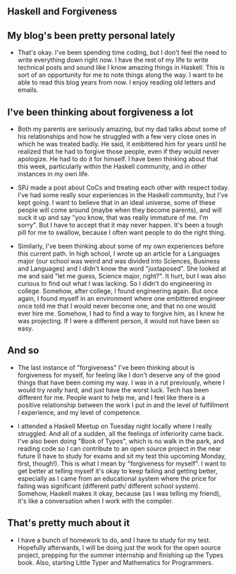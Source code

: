 ## Haskell and Forgiveness

## My blog's been pretty personal lately

- That's okay. I've been spending time coding, but I don't feel the need to write everything
  down right now. I have the rest of my life to write technical posts and sound like I know amazing
  things in Haskell. This is sort of an opportunity for me to note things along the way.
  I want to be able to read this blog years from now. I enjoy reading old letters and emails.
  
## I've been thinking about forgiveness a lot

- Both my parents are seriously amazing, but my dad talks about some of his relationships and how he struggled
  with a few very close ones in which he was treated badly. He said, it embittered him for years until he
  realized that he had to forgive those people, even if they would never apologize. He had to do it for himself.
  I have been thinking about that this week, particularly within the Haskell community, and in other instances
  in my own life. 
  
- SPJ made a post about CoCs and treating each other with respect today. I've had some really sour experiences
  in the Haskell community, but I've kept going. I want to believe that in an ideal universe, some of these 
  people will come around (maybe when they become parents), and will suck it up and say "you know, that was 
  really immature of me. I'm sorry". But I have to accept that it may never happen. It's been a tough pill for
  me to swallow, because I often want people to do the right thing. 
  
- Similarly, I've been thinking about some of my own experiences before this current path. In high school, I 
  wrote up an article for a Languages major (our school was weird and was divided into Sciences, Business and 
  Languages) and I didn't know the word "juxtaposed". She looked at me and said "let me guess, Science major, right?".
  It hurt, but I was also curious to find out what I was lacking. So I didn't do engineering in college. 
  Somehow, after college, I found engineering again. But once again, I found myself in an environment where one
  embittered engineer once told me that I would never become one, and that no one would ever hire me. Somehow,
  I had to find a way to forgive him, as I knew he was projecting. If I were a different person, it would not 
  have been so easy.
  
## And so

- The last instance of "forgiveness" I've been thinking about is forgiveness for myself, for feeling like I don't
  deserve any of the good things that have been coming my way. I was in a rut previously, where I would try 
  *really* hard, and just have the worst luck. Tech has been different for me. People want to help me, and I feel
  like there is a positive relationship between the work I put in and the level of fulfillment I experience, and 
  my level of competence. 

- I attended a Haskell Meetup on Tuesday night locally where I really struggled. And all of a sudden, all the 
  feelings of inferiority came back. I've also been doing "Book of Types", which is no walk in the park, and reading
  code so I can contribute to an open source project in the near future (I have to study for exams and sit my test
  this upcoming Monday, first, though!). This is what I mean by "forgiveness for myself". I want to get better 
  at telling myself it's okay to keep failing and getting better, especially as I came from an educational system
  where the price for failing was significant (different path/ different school system). Somehow, Haskell makes it okay,
  because (as I was telling my friend), it's like a conversation when I work with the compiler. 
  
## That's pretty much about it

- I have a bunch of homework to do, and I have to study for my test. Hopefully afterwards, I will be doing just 
  the work for the open source project, prepping for the summer internship and finishing up the Types book.
  Also, starting Little Typer and Mathematics for Programmers.
  
  
